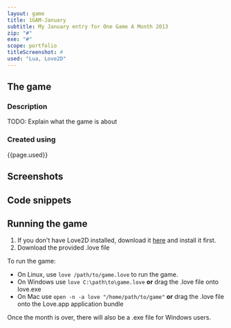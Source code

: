 ```yaml
---
layout: game
title: 1GAM-January
subtitle: My January entry for One Game A Month 2013
zip: "#"
exe: "#"
scope: portfolio
titleScreenshot: #
used: "Lua, Love2D"
---
```


## The game ##

### Description  ###
TODO: Explain what the game is about

### Created using ###
{{page.used}}

<h2 id="screenshots">Screenshots</h2>

<h2 id="snippets">Code snippets</h2>

<h2 id="download">Running the game</h2>

1. If you don't have Love2D installed, download it [here](http://love2d.org) and install it first.
2. Download the provided .love file

To run the game:

 * On Linux, use `love /path/to/game.love` to run the game.
 * On Windows use `love C:\path\to\game.love` **or** drag the .love file onto love.exe
 * On Mac use `open -n -a love "/home/path/to/game"` **or** drag the .love file onto the Love.app application bundle

Once the month is over, there will also be a .exe file for Windows users. 